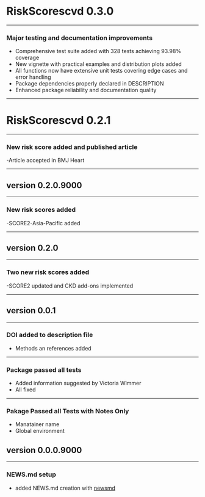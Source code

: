 # RiskScorescvd 0.3.0

---

### Major testing and documentation improvements

- Comprehensive test suite added with 328 tests achieving 93.98% coverage
- New vignette with practical examples and distribution plots added
- All functions now have extensive unit tests covering edge cases and error handling
- Package dependencies properly declared in DESCRIPTION
- Enhanced package reliability and documentation quality

---

# RiskScorescvd 0.2.1

---

### New risk score added and published article

-Article accepted in BMJ Heart

---

## version 0.2.0.9000

---

### New risk scores added

-SCORE2-Asia-Pacific added

---

## version 0.2.0

---

### Two new risk scores added

-SCORE2 updated and CKD add-ons implemented

---

## version 0.0.1

---

### DOI added to description file

- Methods an references added

---

### Package passed all tests 

- Added information suggested by Victoria Wimmer
- All fixed

---

### Pakage Passed all Tests with Notes Only

- Manatainer name
- Global environment


## version 0.0.0.9000

---

### NEWS.md setup

- added NEWS.md creation with [newsmd](https://github.com/Dschaykib/newsmd)

